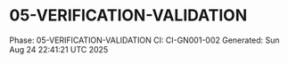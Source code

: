 # 05-VERIFICATION-VALIDATION
Phase: 05-VERIFICATION-VALIDATION
CI: CI-GN001-002
Generated: Sun Aug 24 22:41:21 UTC 2025
